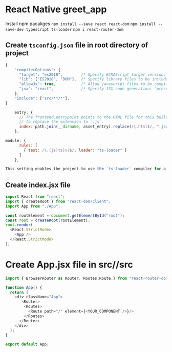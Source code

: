 # React Native greet_app

Install npm pacakges
`npm install --save react react-dom`
`npm install --save-dev typescript ts-loader`
`npm i react-router-dom`

## Create `tsconfig.json` file in root directory of project
```js
{
    "compilerOptions": {
      "target": "es2018",        /* Specify ECMAScript target version: 'ES3' (default), 'ES5', 'ES2015', 'ES2016', 'ES2017', 'ES2018', 'ES2019' or 'ESNEXT'. */
      "lib": ["ES2018", "DOM"],  /* Specify library files to be included in the compilation. */
      "allowJs": true,           /* Allow javascript files to be compiled. */
      "jsx": "react",            /* Specify JSX code generation: 'preserve', 'react-native', or 'react'. */
    },
    "include": ["src/**/*"],
}
```

```js
    entry: {
      // The frontend.entrypoint points to the HTML file for this build, so you need
      // to replace the extension to `.js`.
      index: path.join(__dirname, asset_entry).replace(/\.html$/, ".jsx"),
    },
```

```js
module: {
      rules: [
        { test: /\.(js|ts)x?$/, loader: "ts-loader" }
      ]
    },

This setting enables the project to use the `ts-loader` compiler for a React JavaScript `index.jsx` file. Note that there’s a commented section in the default `webpack.config.js` file that you can modify to add the `module` key.
```

## Create index.jsx file
```js
import React from "react";
import { createRoot } from "react-dom/client";
import App from "./App";

const rootElement = document.getElementById("root");
const root = createRoot(rootElement);
root.render(
  <React.StrictMode>
    <App />
  </React.StrictMode>
);
```

# Create App.jsx file in src/<Frontend Folder>/src
```js
import { BrowserRouter as Router, Routes,Route,} from "react-router-dom";

function App() {
  return (
    <div className="App">
       <Router>
        <Routes>
          <Route path="/" element={<YOUR_COMPONENT />}/>
        </Routes>
      </Router>
    </div>
  );
}

export default App;
```